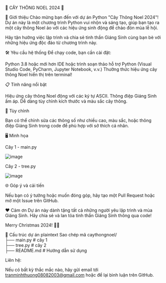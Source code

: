 🎄 CÂY THÔNG NOEL 2024 🎄

🌟 Giới thiệu
Chào mừng bạn đến với dự án Python "Cây Thông Noel 2024"! Dự án này là một chương trình Python vui nhộn và sáng tạo, giúp bạn tạo ra một cây thông Noel ảo với các hiệu ứng sinh động để chào đón mùa lễ hội.

Hãy tận hưởng việc lập trình và chia sẻ tinh thần Giáng Sinh cùng bạn bè với những hiệu ứng độc đáo từ chương trình này.

🛠️ Yêu cầu hệ thống
Để chạy code, bạn cần cài đặt:

Python 3.8 hoặc mới hơn
IDE hoặc trình soạn thảo hỗ trợ Python (Visual Studio Code, PyCharm, Jupyter Notebook, v.v.)
Thưởng thức hiệu ứng cây thông Noel hiển thị trên terminal!

📋 Tính năng nổi bật

Hiệu ứng cây thông Noel động với các ký tự ASCII.
Thông điệp Giáng Sinh ấm áp.
Dễ dàng tùy chỉnh kích thước và màu sắc cây thông.

🎨 Tùy chỉnh

Bạn có thể chỉnh sửa các thông số như chiều cao, màu sắc, hoặc thông điệp Giáng Sinh trong code để phù hợp với sở thích cá nhân.

🖥️ Minh họa

Cây 1 - main.py

![image](https://github.com/user-attachments/assets/0b872bab-7b1a-42aa-9ff1-3687cff99b91)

Cây 2 - tree.py

![image](https://github.com/user-attachments/assets/37267a63-12e2-4f73-a097-152c9acc8fed)

🌐 Góp ý và cải tiến

Nếu bạn có ý tưởng hoặc muốn đóng góp, hãy tạo một Pull Request hoặc mở một Issue trên GitHub.

❤️ Cảm ơn
Dự án này dành tặng tất cả những người yêu lập trình và mùa Giáng Sinh. Hãy chia sẻ và lan tỏa tinh thần Giáng Sinh thông qua code!

Merry Christmas 2024! 🎅🎁

📂 Cấu trúc dự án
plaintext
Sao chép mã
caythongnoel/  
├── main.py              # cây 1  
├── tree.py             # cây 2  
├── README.md            # Hướng dẫn sử dụng  

Liên hệ: 

Nếu có bất kỳ thắc mắc nào, hãy gửi email tới tranminhthuong08082003@gmail.com hoặc để lại bình luận trên GitHub.
